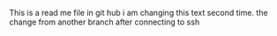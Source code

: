 This is a read me file in git hub
i am changing this text second time.
the change from another branch
after connecting to ssh
